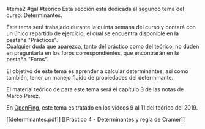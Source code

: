 #tema2 #gal #teorico 
Esta sección está dedicada al segundo tema del curso: Determinantes.

Este tema será trabajado durante la quinta semana del curso y contará con un único repartido de ejercicio, el cual se encuentra disponible en la pestaña "Prácticos".  
Cualquier duda que aparezca, tanto del práctico como del teórico, no duden en preguntarla en los foros correspondientes, que encontrarán en la pestaña "Foros".  

El objetivo de este tema es aprender a calcular determinantes, así como también, tener un manejo fluido de propiedades del determinante.  

El material teórico de para este tema será el capítulo 3 de las notas de Marco Pérez.

En [OpenFing](https://open.fing.edu.uy/courses/gal119/), este tema es tratado en los videos 9 al 11 del teórico del 2019.

[[determinantes.pdf]]
[[Práctico 4 - Determinantes y regla de Cramer]]
